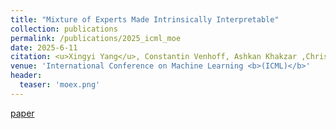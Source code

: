 ```yaml
---
title: "Mixture of Experts Made Intrinsically Interpretable"
collection: publications
permalink: /publications/2025_icml_moe
date: 2025-6-11
citation: <u>Xingyi Yang</u>, Constantin Venhoff, Ashkan Khakzar ,Christian Schroeder de Witt ,Puneet K. Dokania, Adel Bibi, Philip Torr
venue: 'International Conference on Machine Learning <b>(ICML)</b>'
header:
  teaser: 'moex.png'
---
```



[paper](https://arxiv.org/abs/2503.07639)



